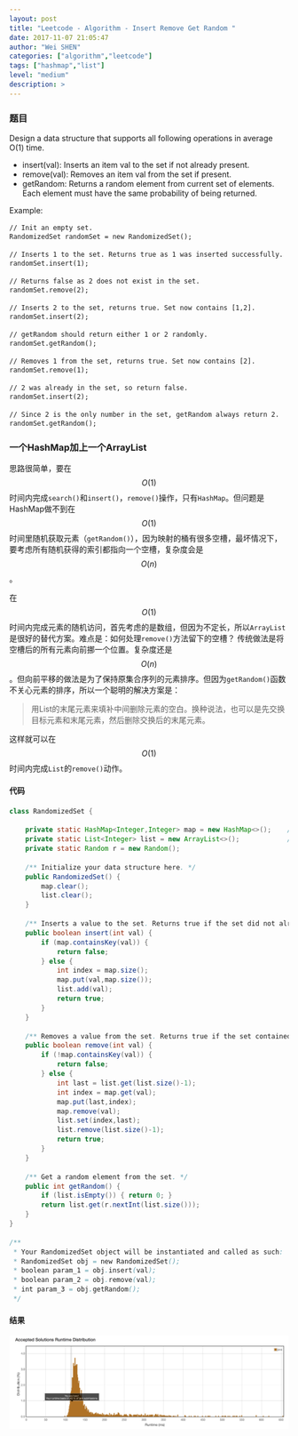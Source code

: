 ```yaml
---
layout: post
title: "Leetcode - Algorithm - Insert Remove Get Random "
date: 2017-11-07 21:05:47
author: "Wei SHEN"
categories: ["algorithm","leetcode"]
tags: ["hashmap","list"]
level: "medium"
description: >
---
```


### 题目
Design a data structure that supports all following operations in average O(1) time.

* insert(val): Inserts an item val to the set if not already present.
* remove(val): Removes an item val from the set if present.
* getRandom: Returns a random element from current set of elements. Each element must have the same probability of being returned.

Example:
```
// Init an empty set.
RandomizedSet randomSet = new RandomizedSet();

// Inserts 1 to the set. Returns true as 1 was inserted successfully.
randomSet.insert(1);

// Returns false as 2 does not exist in the set.
randomSet.remove(2);

// Inserts 2 to the set, returns true. Set now contains [1,2].
randomSet.insert(2);

// getRandom should return either 1 or 2 randomly.
randomSet.getRandom();

// Removes 1 from the set, returns true. Set now contains [2].
randomSet.remove(1);

// 2 was already in the set, so return false.
randomSet.insert(2);

// Since 2 is the only number in the set, getRandom always return 2.
randomSet.getRandom();
```

### 一个HashMap加上一个ArrayList
思路很简单，要在$$O(1)$$时间内完成`search()`和`insert()`，`remove()`操作，只有`HashMap`。但问题是HashMap做不到在 $$O(1)$$ 时间里随机获取元素（`getRandom()`），因为映射的桶有很多空槽，最坏情况下，要考虑所有随机获得的索引都指向一个空槽，复杂度会是 $$O(n)$$。

在 $$O(1)$$ 时间内完成元素的随机访问，首先考虑的是数组，但因为不定长，所以`ArrayList`是很好的替代方案。难点是：如何处理`remove()`方法留下的空槽？ 传统做法是将空槽后的所有元素向前挪一个位置。复杂度还是 $$O(n)$$。但向前平移的做法是为了保持原集合序列的元素排序。但因为`getRandom()`函数不关心元素的排序，所以一个聪明的解决方案是：
> 用List的末尾元素来填补中间删除元素的空白。换种说法，也可以是先交换目标元素和末尾元素，然后删除交换后的末尾元素。

这样就可以在 $$O(1)$$ 时间内完成`List`的`remove()`动作。

#### 代码
```java
class RandomizedSet {

    private static HashMap<Integer,Integer> map = new HashMap<>();    // 键值对：[val,index]
    private static List<Integer> list = new ArrayList<>();            // 所有数字的列表
    private static Random r = new Random();

    /** Initialize your data structure here. */
    public RandomizedSet() {
        map.clear();
        list.clear();
    }

    /** Inserts a value to the set. Returns true if the set did not already contain the specified element. */
    public boolean insert(int val) {
        if (map.containsKey(val)) {
            return false;
        } else {
            int index = map.size();
            map.put(val,map.size());
            list.add(val);
            return true;
        }
    }

    /** Removes a value from the set. Returns true if the set contained the specified element. */
    public boolean remove(int val) {
        if (!map.containsKey(val)) {
            return false;
        } else {
            int last = list.get(list.size()-1);
            int index = map.get(val);
            map.put(last,index);
            map.remove(val);
            list.set(index,last);
            list.remove(list.size()-1);
            return true;
        }
    }

    /** Get a random element from the set. */
    public int getRandom() {
        if (list.isEmpty()) { return 0; }
        return list.get(r.nextInt(list.size()));
    }
}

/**
 * Your RandomizedSet object will be instantiated and called as such:
 * RandomizedSet obj = new RandomizedSet();
 * boolean param_1 = obj.insert(val);
 * boolean param_2 = obj.remove(val);
 * int param_3 = obj.getRandom();
 */
```

#### 结果
![insert-remove-get-random-1](/images/leetcode/insert-remove-get-random-1.png)
